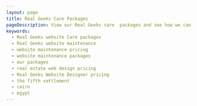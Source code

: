 ```yaml
---
layout: page
title: Real Geeks Care Packages
pageDescription: View our Real Geeks care  packages and see how we can help you with your real estate website.
keywords:
  - Real Geeks website Care packages
  - Real Geeks website maintenance
  - website maintenance pricing
  - website maintenance packages
  - our packages
  - real estate web design pricing
  - Real Geeks Website Designer pricing
  - the fifth settlement
  - cairo
  - egypt
---
```


<!DOCTYPE html>
<html lang="en" dir="ltr">
  <head>
    <meta charset="utf-8">
    <title>Real Geeks Care Packages | Real Geeks Website Designer</title>
    <meta http-equiv="X-UA-Compatible" content="IE=edge">
    <meta name="viewport" content="width=device-width, initial-scale=1">
    <link rel="shortcut icon" href="./assets/RE-Site-Builders-logo/profile.png"/>
    <meta name="description" content="Choose From Our Real Geeks Care Packages"/>
    <meta name="keywords" content="web design pricing, web design packages, our packages, real estate web design pricing, Real Geeks Website Designer pricing, the fifth settlement, cairo, egypt" />
    <meta name="author" content="Abdelrauof Mohammed">
    <meta property=”og:type” content=”website” />
    <meta property='og:title' content='Real Geeks Care Packages | Real Geeks Website Designer'/>
    <meta property='og:image' content='./assets/RE-Site-Builders-logo/profile.png'/>
    <meta property='og:description' content="Our popular packages which choosed frequently by clients."/>
    <meta property='og:url' content='https://rauof.com/pricing' />
    <meta property="og:site_name" content="Real Geeks Website Designer">
    <link rel="stylesheet" href="https://stackpath.bootstrapcdn.com/bootstrap/4.3.1/css/bootstrap.min.css" integrity="sha384-ggOyR0iXCbMQv3Xipma34MD+dH/1fQ784/j6cY/iJTQUOhcWr7x9JvoRxT2MZw1T" crossorigin="anonymous">
    <link href="https://maxcdn.bootstrapcdn.com/font-awesome/4.2.0/css/font-awesome.min.css" rel="stylesheet" type="text/css">
    <link rel="stylesheet" href="assets/styles/style.css">
    <!-- Global site tag (gtag.js) - Google Analytics -->
    <script async src="https://www.googletagmanager.com/gtag/js?id=UA-118296144-1"></script>
    <script>
      window.dataLayer = window.dataLayer || [];
      function gtag(){dataLayer.push(arguments);}
      gtag('js', new Date());

      gtag('config', 'UA-118296144-1');
    </script>
    <style>
      @media(min-width: 700px){
        .pricing-table-cell-height-79{
          min-height: 79px;
        }
        .pricing-table-cell-height-224 {
          min-height: 224px;
        }
      }

    </style>
    <link href="https://fonts.googleapis.com/css?family=Abril+Fatface&display=swap" rel="stylesheet">
    <link href="https://fonts.googleapis.com/css?family=Hind+Guntur:500&amp;display=swap" rel="stylesheet">
  </head>
  <body>
    <div class="navbar-original navbar-outer bg-light">
      <nav class="navbar navbar-expand-lg navbar-light">
        <a class="navbar-brand" href="/">Rauof RG Website Designs</a>
        <button class="navbar-toggler" type="button" data-toggle="collapse" data-target="#navbarSupportedContent" aria-controls="navbarSupportedContent" aria-expanded="false" aria-label="Toggle navigation">
          <span class="navbar-toggler-icon"></span>
        </button>

        <div class="collapse navbar-collapse" id="navbarSupportedContent">
          <ul class="navbar-nav mr-auto">
            <li class="nav-item">
              <a class="nav-link" href="/">Home <span class="sr-only">(current)</span></a>
            </li>
            <li class="nav-item">
              <a class="nav-link" href="/portfolio">Portfolio</a>
            </li>
            <!-- <li class="nav-item">
              <a class="nav-link" href="/reviews">Reviews</a>
            </li> -->
            <li class="nav-item active dropdown">
              <a class="nav-link dropdown-toggle" href="#" id="navbarDropdown" role="button" data-toggle="dropdown" aria-haspopup="true" aria-expanded="false">
                Packages
              </a>
              <div class="dropdown-menu" aria-labelledby="navbarDropdown">
                <a class="dropdown-item" href="/pricing">Custom Buildout Packages</a>
                <a class="dropdown-item active" href="/real-geeks-care-plans">Care Packages</a>
                <!-- <a class="dropdown-item" href="/request-property-valuation-page">Home Valuation Landing Page</a> -->
              </div>
            </li>
            <li class="nav-item">
              <a class="nav-link" href="/about">About Us</a>
            </li>
            <li class="nav-item">
              <a class="nav-link" href="/contact">Contact Us</a>
            </li>
            <li class="nav-item">
              <!-- <a class="nav-link request-quote-nav" href="/realgeeks-buildout-form">Request Quote</a> -->
            </li>
          </ul>
        </div>
      </nav>
    </div>
    <a href="/realgeeks-buildout-form" class="home-bell"><span>Request a proposal</span></a>
    <div id="our-packages">
      <h1>Real Geeks Care Packages</h1>
      <div class="container">
        <div class="full-width-inner-section inner-section-10 widget-area" style="padding-bottom:0;">
            <section id="text-43" class="widget widget_text">
                <div class="widget-wrap">
                    <div class="textwidget">
                        <div class="pricing-table-container one-third first">
                            <ul class="pricing-table-list">
                                <li class="pricing-table-main-header">SILVER CARE PLAN</li>
                                <li class="pricing-table-cost-header">$</li>
                                <li class="pricing-table-cell">Real Geeks IDX & Search Updates: <small>Review and coordinate refreshing of MLS feed or MLS search as needed with Real Geeks and review searches after changes for accuracy.</small></li>
                                <li class="pricing-table-cell">Design and Content Updates: <small>Up to 5 revision requests per month <a href="/revision-request-list">See List</a></small></li>
                                <li class="pricing-table-cell">Manual Code Backup: <small>Manual backup of existing custom code so restoration can be made in the event of accidental changes.</small></li>
                                <li class="pricing-table-cell pricing-table-cell-height-224">Priority Support: <small>Email reply within 24 hours daily and generally within an hour of your request. Guidance on general or specific questions in a timely manner, sharing topic-related resource files. Ensure compatibility of all custom code regardless of Real Geeks template changes.</small></li>
                                <li class="pricing-table-button"><a class="button" href="/realgeeks-care-form">Request Care</a></li>
                            </ul>
                        </div>
                        <div class="pricing-table-container one-third">
                            <ul class="pricing-table-list">
                                <li class="pricing-table-main-header">GOLD CARE PLAN</li>
                                <li class="pricing-table-cost-header">$$</li>
                                <li class="pricing-table-cell">All In Silver Care Plan</li>
                                <li class="pricing-table-cell">Monitor Uptime and Respond Immediately to Site Down Notifications: <small>Real Geeks hosts your website however there may be instances when the server has issues of which they are unaware. We monitor your site 24/7 and send emergency requests to Real Geeks when your site or email go offline, prompting quick correction and website restoration.</small></li>
                                <li class="pricing-table-cell">Site Health Checks: <small>Monthly review and repair of 404-page errors and broken links and website speed, with suggestions for improvement.</small></li>
                                <li class="pricing-table-cell desktop-only"><br><br></li>
                                <li class="pricing-table-cell desktop-only pricing-table-cell-height-79"><br></li>
                                <li class="pricing-table-button"><a class="button" href="/realgeeks-care-form">Request Care</a></li>
                            </ul>
                        </div>
                        <div class="pricing-table-container one-third">
                            <ul class="pricing-table-list">
                                <li class="pricing-table-main-header">PLATINUM CARE PLAN</li>
                                <li class="pricing-table-cost-header">$$$</li>
                                <li class="pricing-table-cell">All In Gold Care Plan</li>
                                <li class="pricing-table-cell">Monthly Personal Consultation: <small>Monthly reports where we monitor and align your business goals with your website content, statistics, social media and ad campaigns.</small></li>
                                <li class="pricing-table-cell">Data Tracking/Reporting: <small>Monthly website traffic tracking and keyword ranking report.</small></li>
                                <li class="pricing-table-cell desktop-only"><br><br></li>
                                <li class="pricing-table-cell desktop-only"><br><br></li>
                                <li class="pricing-table-cell desktop-only"><br><br></li>
                                <li class="pricing-table-button"><a class="button" href="/realgeeks-care-form">Request Care</a></li>
                            </ul>
                        </div>
                        <!-- <div class="pricing-table-container one-third first">
                            <ul class="pricing-table-list">
                                <li class="pricing-table-main-header">Custom Plan</li>
                                <li class="pricing-table-cost-header">$55/Hour</li>
                                <li class="pricing-table-cell">Custom Pages</li>
                                <li class="pricing-table-cell">Animations</li>
                                <li class="pricing-table-cell">Custom Forms</li>
                                <li class="pricing-table-button"><a class="button" href="/realgeeks-care-form">Request Buildout</a></li>
                            </ul>
                        </div> -->
                    </div>
                </div>
            </section>
        </div>
      </div>
    </div>
    <footer id="footer" role="contentinfo">
      <div class="container">
        <div class="inner">
           <nav id="footer-navigation">
              <ul class="menu">
                <li class="menu-item menu-item-type-post_type menu-item-object-page">
                  <a class="nav-link" href="/">Home <span class="sr-only">(current)</span></a>
                </li>
                <li class="menu-item menu-item-type-post_type menu-item-object-page">
                  <a class="nav-link" href="/portfolio">Portfolio</a>
                </li>
                <li class="menu-item menu-item-type-post_type menu-item-object-page">
                  <a class="nav-link" href="/reviews">Reviews</a>
                </li>
                <li class="menu-item menu-item-type-post_type menu-item-object-page">
                  <a class="nav-link" href="/pricing">Pricing</a>
                </li>
                <li class="menu-item menu-item-type-post_type menu-item-object-page">
                  <a class="nav-link" href="/about">About Us</a>
                </li>
                <li class="menu-item menu-item-type-post_type menu-item-object-page">
                  <a class="nav-link" href="/contact">Contact Us</a>
                </li>
                <li class="menu-item menu-item-type-post_type menu-item-object-page">
                  <a class="nav-link" href="/realgeeks-buildout-form">Request Quote</a>
                </li>
            </ul>
           </nav>
           <div class="vcard" itemscope="" itemtype="http://schema.org/LocalBusiness">
              <img class="logo lazyloaded" itemprop="logo" src="./assets/RE-Site-Builders-logo/profile.png" onerror="this.onerror=null; this.src='./assets/RE-Site-Builders-logo/profile.png'" data-lazy-src="./assets/RE-Site-Builders-logo/profile.png" data-was-processed="true">
              <noscript><img class="logo" itemprop="logo" src="./assets/RE-Site-Builders-logo/profile.png" onerror="this.onerror=null; this.src='./assets/RE-Site-Builders-logo/profile.png'"></noscript>
              <p class="tel" itemprop="telephone"><a href="mailto:rauof@rauof.com">Email Us</a></p>
              <p class="fn" itemprop="name"><a class="url" href="/" itemprop="url">Real Geeks Website Designer</a></p>
              <p class="adr" itemprop="address" itemscope=""> <span class="street-address" itemprop="streetAddress"> The Fifth Settlement </span><br> <span class="locality" itemprop="addressLocality">Cairo</span>, <span class="region" itemprop="addressRegion">Egypt</span> <span class="postal-code" itemprop="postalCode">62518</span></p>
              <p class="hours" itemprop="openingHours">Monday - Friday<br> 9:00 am - 5:30 pm</p>
           </div>
           <div id="site-description">
              <h3>Professional Real Geeks Website Designer</h3>
              <p>Rauof specializes in creating stunning Real Geeks website Designs that work great on all devices, To command audience’s attention, engage them, AND motivate them to take an action.</p>
           </div>
           <ul class="social-links">
              <li class="facebook"><a href="https://www.linkedin.com/in/abdelrauof/" class="fa fa-linkedin"><span>Facebook</span></a></li>
              <li class="twitter"><a href="https://github.com/abdelrauof97" class="fa fa-github"><span>Github</span></a></li>
              <!-- <li class="google-plus"><a href=""><span>Google+</span></a></li> -->
           </ul>
           <div id="site-legal">
              <p class="copyright">© 2019 Real Geeks Website Designer</p>
           </div>
        </div>
      </div>
    </footer>
    <script src="https://code.jquery.com/jquery-3.3.1.slim.min.js" integrity="sha384-q8i/X+965DzO0rT7abK41JStQIAqVgRVzpbzo5smXKp4YfRvH+8abtTE1Pi6jizo" crossorigin="anonymous"></script>
    <script src="https://cdnjs.cloudflare.com/ajax/libs/popper.js/1.14.7/umd/popper.min.js" integrity="sha384-UO2eT0CpHqdSJQ6hJty5KVphtPhzWj9WO1clHTMGa3JDZwrnQq4sF86dIHNDz0W1" crossorigin="anonymous"></script>
    <script src="https://stackpath.bootstrapcdn.com/bootstrap/4.3.1/js/bootstrap.min.js" integrity="sha384-JjSmVgyd0p3pXB1rRibZUAYoIIy6OrQ6VrjIEaFf/nJGzIxFDsf4x0xIM+B07jRM" crossorigin="anonymous"></script>
    <script src="assets/scripts/script.js"></script>

    <script>
      $('#tooltip1').tooltip(options);
    </script>
  </body>
</html>
